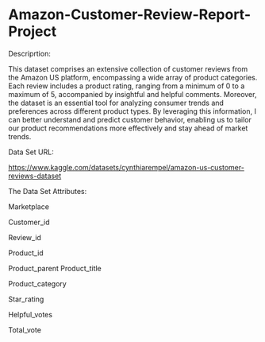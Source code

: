 # Amazon-Customer-Review-Report-Project

Descriprtion:

This dataset comprises an extensive collection of customer reviews from the Amazon US platform, encompassing a wide array of product categories. Each review includes a product rating, ranging from a minimum of 0 to a maximum of 5, accompanied by insightful and helpful comments. Moreover, the dataset is an essential tool for analyzing consumer trends and preferences across different product types. By leveraging this information, I can better understand and predict customer behavior, enabling us to tailor our product recommendations more effectively and stay ahead of market trends.

Data Set URL:

https://www.kaggle.com/datasets/cynthiarempel/amazon-us-customer-reviews-dataset

The Data Set Attributes:

Marketplace

Customer_id

Review_id

Product_id

Product_parent
Product_title

Product_category

Star_rating

Helpful_votes

Total_vote
